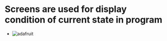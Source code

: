 # Screens are used for display condition of current state in program #

- ![adafruit](https://cdn-shop.adafruit.com/970x728/938-17.jpg)
